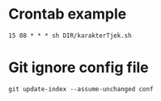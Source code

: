 Crontab example 
===============
`15 08 * * * sh DIR/karakterTjek.sh`

Git ignore config file
======================
`git update-index --assume-unchanged conf`